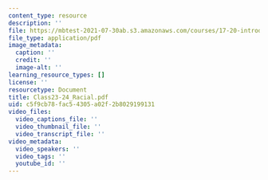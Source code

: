 ```yaml
---
content_type: resource
description: ''
file: https://mbtest-2021-07-30ab.s3.amazonaws.com/courses/17-20-introduction-to-the-american-political-process-fall-2020/class23-24_racial.pdf
file_type: application/pdf
image_metadata:
  caption: ''
  credit: ''
  image-alt: ''
learning_resource_types: []
license: ''
resourcetype: Document
title: Class23-24_Racial.pdf
uid: c5f9cb78-fac5-4305-a02f-2b8029199131
video_files:
  video_captions_file: ''
  video_thumbnail_file: ''
  video_transcript_file: ''
video_metadata:
  video_speakers: ''
  video_tags: ''
  youtube_id: ''
---
```

